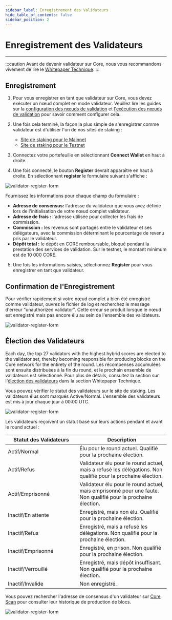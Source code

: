 ```yaml
---
sidebar_label: Enregistrement des Validateurs
hide_table_of_contents: false
sidebar_position: 2
---
```


# Enregistrement des Validateurs

---

:::caution
Avant de devenir validateur sur Core, nous vous recommandons vivement de lire le [Whitepaper Technique](https://whitepaper.coredao.org/).
:::

## Enregistrement

1. Pour vous enregistrer en tant que validateur sur Core, vous devez exécuter un nœud complet en mode validateur. Veuillez lire les guides sur la [configuration des nœuds de validation](../config/validator-node-config.md) et [l'exécution des nœuds de validation](./running-validator.md) pour savoir comment configurer cela.

2. Une fois cela terminé, la façon la plus simple de s'enregistrer comme validateur est d'utiliser l'un de nos sites de staking :

   - [Site de staking pour le Mainnet](https://stake.coredao.org)
   - [Site de staking pour le Testnet](https://stake.test.btcs.network)

3. Connectez votre portefeuille en sélectionnant **Connect Wallet** en haut à droite.

4. Une fois connecté, le bouton **Register** devrait apparaître en haut à droite. En sélectionnant **register** le formulaire suivant s'affiche :

![validator-register-form](../../../static/img/validator/register/validator-register-1.avif)

Fournissez les informations pour chaque champ du formulaire :

- **Adresse de consensus:** l'adresse du validateur que vous avez définie lors de l'initialisation de votre nœud complet validateur.
- **Adresse de frais :** l'adresse utilisée pour collecter les frais de commission.
- **Commission :** les revenus sont partagés entre le validateur et ses délégateurs, avec la commission déterminant le pourcentage de revenu pris par le validateur.
- **Dépôt total :** le dépôt en CORE remboursable, bloqué pendant la prestation des services de validation. Sur le testnet, le montant minimum est de 10 000 CORE.

5. Une fois les informations saisies, sélectionnez **Register** pour vous enregistrer en tant que validateur.

## Confirmation de l'Enregistrement

Pour vérifier rapidement si votre nœud complet a bien été enregistré comme validateur, ouvrez le fichier de log et recherchez le message d'erreur "unauthorized validator". Cette erreur se produit lorsque le nœud est enregistré mais pas encore élu au sein de l'ensemble des validateurs.

![validator-register-form](../../../static/img/validator/register/validator-register-2.avif)

## Élection des Validateurs

Each day, the top 27 validators with the highest hybrid scores are elected to the validator set, thereby becoming responsible for producing blocks on the Core network for the entirety of the round. Les récompenses accumulées sont ensuite distribuées à la fin du round, et le prochain ensemble de validateurs est sélectionné. Pour plus de détails, consultez la section sur l'[élection des validateurs](https://whitepaper.coredao.org/core-white-paper-v1.0.7/satoshi-plus-consensus/validator-election) dans la section Whitepaper Technique.

Vous pouvez vérifier le statut des validateurs sur le site de staking. Les validateurs élus sont marqués Active/Normal. L'ensemble des validateurs est mis à jour chaque jour à 00:00 UTC.

![validator-register-form](../../../static/img/validator/register/validator-register-3.avif)

Les validateurs reçoivent un statut basé sur leurs actions pendant et avant le round actuel :

<table><thead><tr><th width="208">Statut des Validateurs</th><th>Description</th></tr></thead><tbody><tr><td>Actif/Normal</td><td>Élu pour le round actuel. Qualifié pour la prochaine élection.</td></tr><tr><td>Actif/Refus</td><td>Validateur élu pour le round actuel, mais a refusé les délégations. Non qualifié pour la prochaine élection.</td></tr><tr><td>Actif/Emprisonné</td><td>Validateur élu pour le round actuel, mais emprisonné pour une faute. Non qualifié pour la prochaine élection.</td></tr><tr><td>Inactif/En attente</td><td>Enregistré, mais non élu. Qualifié pour la prochaine élection.</td></tr><tr><td>Inactif/Refus</td><td>Enregistré, mais a refusé les délégations. Non qualifié pour la prochaine élection.</td></tr><tr><td>Inactif/Emprisonné</td><td>Enregistré, en prison. Non qualifié pour la prochaine élection.</td></tr><tr><td>Inactif/Verrouillé</td><td>Enregistré, mais dépôt insuffisant. Non qualifié pour la prochaine élection.</td></tr><tr><td>Inactif/Invalide</td><td>Non enregistré.</td></tr></tbody></table>

Vous pouvez rechercher l'adresse de consensus d'un validateur sur [Core Scan](https://scan.coredao.org/) pour consulter leur historique de production de blocs.

![validator-register-form](../../../static/img/validator/register/validator-register-4.webp)
